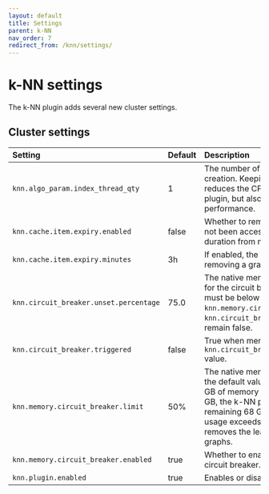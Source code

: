 ```yaml
---
layout: default
title: Settings
parent: k-NN
nav_order: 7
redirect_from: /knn/settings/
---
```


# k-NN settings

The k-NN plugin adds several new cluster settings.

## Cluster settings

Setting | Default | Description
:--- | :--- | :---
`knn.algo_param.index_thread_qty` | 1 | The number of threads used for graph creation. Keeping this value low reduces the CPU impact of the k-NN plugin, but also reduces indexing performance.
`knn.cache.item.expiry.enabled` | false | Whether to remove graphs that have not been accessed for a certain duration from memory.
`knn.cache.item.expiry.minutes` | 3h | If enabled, the idle time before removing a graph from memory.
`knn.circuit_breaker.unset.percentage` | 75.0 | The native memory usage threshold for the circuit breaker. Memory usage must be below this percentage of `knn.memory.circuit_breaker.limit` for `knn.circuit_breaker.triggered` to remain false.
`knn.circuit_breaker.triggered` | false | True when memory usage exceeds the `knn.circuit_breaker.unset.percentage` value.
`knn.memory.circuit_breaker.limit` | 50% | The native memory limit for graphs. At the default value, if a machine has 100 GB of memory and the JVM uses 32 GB, the k-NN plugin uses 50% of the remaining 68 GB (34 GB). If memory usage exceeds this value, k-NN removes the least recently used graphs.
`knn.memory.circuit_breaker.enabled` | true | Whether to enable the k-NN memory circuit breaker.
`knn.plugin.enabled`| true | Enables or disables the k-NN plugin.
